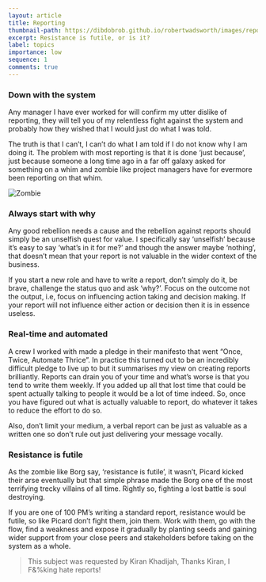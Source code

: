 ```yaml
---
layout: article
title: Reporting
thumbnail-path: https://dibdobrob.github.io/robertwadsworth/images/report_zombie.png
excerpt: Resistance is futile, or is it?
label: topics
importance: low
sequence: 1
comments: true
---
```


### Down with the system
Any manager I have ever worked for will confirm my utter dislike of reporting, they will tell you of my 
relentless fight against the system and probably how they wished that I would just do what I was told.    

The truth is that I can’t, I can’t do what I am told if I do not know why I am doing it. The problem with 
most reporting is that it is done ‘just because’, just because someone a long time ago in a far off galaxy 
asked for something on a whim and zombie like project managers have for evermore been reporting on that whim.

![Zombie](https://dibdobrob.github.io/robertwadsworth/images/report_zombie.png)

### Always start with why
Any good rebellion needs a cause and the rebellion against reports should simply be an unselfish quest for value. I specifically 
say ‘unselfish’ because it’s easy to say ‘what’s in it for me?’ and though the answer maybe ‘nothing’, 
that doesn’t mean that your report is not valuable in the wider context of the business.    

If you start a new role and have to write a report, don’t simply do it, be brave, challenge the status quo and ask ‘why?’. 
Focus on the outcome not the output, i.e, focus on influencing action taking and decision making. If your report will not 
influence either action or decision then it is in essence useless.

### Real-time and automated
A crew I worked with made a pledge in their manifesto that went “Once, Twice, Automate Thrice”. In practice this turned out 
to be an incredibly difficult pledge to live up to but it summarises my view on creating reports brilliantly. 
Reports can drain you of your time and what’s worse is that you tend to write them weekly. If you added up all that lost 
time that could be spent actually talking to people it would be a lot of time indeed. So, once you have figured out what 
is actually valuable to report, do whatever it takes to reduce the effort to do so.    

Also, don’t limit your medium, a verbal 
report can be just as valuable as a written one so don’t rule out just delivering your message vocally.

### Resistance is futile
As the zombie like Borg say, ‘resistance is futile’, it wasn’t, Picard kicked their arse eventually but 
that simple phrase made the Borg one of the most terrifying trecky villains of all time. Rightly so, fighting 
a lost battle is soul destroying.    

If you are one of 100 PM’s writing a standard report, resistance would be futile, so like Picard don’t fight them, 
join them. Work with them, go with the flow, find a weakness and expose it gradually by planting seeds and gaining 
wider support from your close peers and stakeholders before taking on the system as a whole.    
    
> This subject was requested by Kiran Khadijah, Thanks Kiran, I F&%king hate reports!
